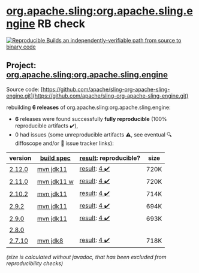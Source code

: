 [org.apache.sling:org.apache.sling.engine](https://search.maven.org/artifact/org.apache.sling/org.apache.sling.engine/) RB check
=======

[![Reproducible Builds](https://reproducible-builds.org/images/logos/rb.svg) an independently-verifiable path from source to binary code](https://reproducible-builds.org/)

## Project: [org.apache.sling:org.apache.sling.engine](https://search.maven.org/artifact/org.apache.sling/org.apache.sling.engine/)

Source code: [https://github.com/apache/sling-org-apache-sling-engine.git](https://github.com/apache/sling-org-apache-sling-engine.git)

rebuilding **6 releases** of org.apache.sling:org.apache.sling.engine:
- **6** releases were found successfully **fully reproducible** (100% reproducible artifacts :heavy_check_mark:),
- 0 had issues (some unreproducible artifacts :warning:, see eventual :mag: diffoscope and/or :memo: issue tracker links):

| version | [build spec](/BUILDSPEC.md) | [result](https://reproducible-builds.org/docs/jvm/): reproducible? | size |
| -- | --------- | ------ | -- |
| [2.12.0](https://search.maven.org/artifact/org.apache.sling/org.apache.sling.engine/2.12.0/pom) | [mvn jdk11](org.apache.sling.engine-2.12.0.buildspec) | [result](org.apache.sling.engine-2.12.0.buildinfo): [4 :heavy_check_mark: ](org.apache.sling.engine-2.12.0.buildcompare) | 720K |
| [2.11.0](https://search.maven.org/artifact/org.apache.sling/org.apache.sling.engine/2.11.0/pom) | [mvn jdk11 w](org.apache.sling.engine-2.11.0.buildspec) | [result](org.apache.sling.engine-2.11.0.buildinfo): [4 :heavy_check_mark: ](org.apache.sling.engine-2.11.0.buildcompare) | 720K |
| [2.10.2](https://search.maven.org/artifact/org.apache.sling/org.apache.sling.engine/2.10.2/pom) | [mvn jdk11](org.apache.sling.engine-2.10.2.buildspec) | [result](org.apache.sling.engine-2.10.2.buildinfo): [4 :heavy_check_mark: ](org.apache.sling.engine-2.10.2.buildcompare) | 714K |
| [2.9.2](https://search.maven.org/artifact/org.apache.sling/org.apache.sling.engine/2.9.2/pom) | [mvn jdk11](org.apache.sling.engine-2.9.2.buildspec) | [result](org.apache.sling.engine-2.9.2.buildinfo): [4 :heavy_check_mark: ](org.apache.sling.engine-2.9.2.buildcompare) | 694K |
| [2.9.0](https://search.maven.org/artifact/org.apache.sling/org.apache.sling.engine/2.9.0/pom) | [mvn jdk11](org.apache.sling.engine-2.9.0.buildspec) | [result](org.apache.sling.engine-2.9.0.buildinfo): [4 :heavy_check_mark: ](org.apache.sling.engine-2.9.0.buildcompare) | 693K |
| [2.8.0](https://search.maven.org/artifact/org.apache.sling/org.apache.sling.engine/2.8.0/pom) | | | |
| [2.7.10](https://search.maven.org/artifact/org.apache.sling/org.apache.sling.engine/2.7.10/pom) | [mvn jdk8](org.apache.sling.engine-2.7.10.buildspec) | [result](org.apache.sling.engine-2.7.10.buildinfo): [4 :heavy_check_mark: ](org.apache.sling.engine-2.7.10.buildcompare) | 718K |

<i>(size is calculated without javadoc, that has been excluded from reproducibility checks)</i>
